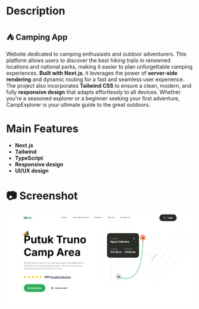 # Description

## ⛺ Camping App 
Website dedicated to camping enthusiasts and outdoor adventurers. This platform allows users to discover the best hiking trails in renowned locations and national parks, making it easier to plan unforgettable camping experiences. **Built with Next.js**, it leverages the power of **server-side rendering** and dynamic routing for a fast and seamless user experience. The project also incorporates **Tailwind CSS** to ensure a clean, modern, and fully **responsive design** that adapts effortlessly to all devices. Whether you're a seasoned explorer or a beginner seeking your first adventure, CampExplorer is your ultimate guide to the great outdoors.

# Main Features
- **Next.js**
- **Tailwind**
- **TypeScript**
- **Responsive design**
- **UI/UX design**

# 📷 Screenshot
![Screenshot](./screenshot/img1.PNG)
